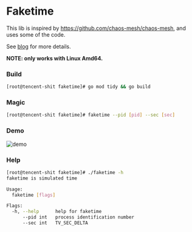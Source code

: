 # Faketime

This lib is inspired by https://github.com/chaos-mesh/chaos-mesh, and uses some of the code.

See [blog](https://int64.me/2020/%e5%9c%a8%e5%ae%b9%e5%99%a8%e4%b8%ad%e8%ae%a9%e6%97%b6%e9%97%b4%e8%87%aa%e7%94%b1%e6%91%87%e6%91%86.html) for more details.

**NOTE: only works with Linux Amd64.**

### Build

```sh
[root@tencent-shit faketime]# go mod tidy && go build
```

### Magic

```sh
[root@tencent-shit faketime]# faketime --pid [pid] --sec [sec]
```

### Demo

![demo](https://raw.githubusercontent.com/gowins/faketime/main/faketime.gif)

### Help

```sh
[root@tencent-shit faketime]# ./faketime -h
faketime is simulated time

Usage:
  faketime [flags]

Flags:
  -h, --help      help for faketime
      --pid int   process identification number
      --sec int   TV_SEC_DELTA
```
